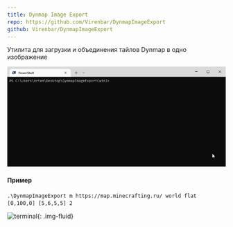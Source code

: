 ```yaml
---
title: Dynmap Image Export
repo: https://github.com/Virenbar/DynmapImageExport
github: Virenbar/DynmapImageExport
---
```

Утилита для загрузки и объединения тайлов Dynmap в одно изображение

![terminal](/assets/images/dynmap-image-export/terminal.gif)

#### Пример

`.\DynmapImageExport m https://map.minecrafting.ru/ world flat [0,100,0] [5,6,5,5] 2`

![terminal](/assets/images/dynmap-image-export/Minecrafting.ru-se_view.png){: .img-fluid}
